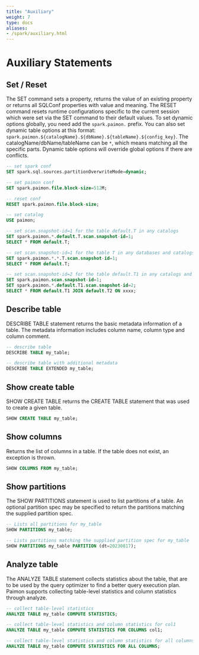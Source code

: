 ```yaml
---
title: "Auxiliary"
weight: 7
type: docs
aliases:
- /spark/auxiliary.html
---
```

<!--
Licensed to the Apache Software Foundation (ASF) under one
or more contributor license agreements.  See the NOTICE file
distributed with this work for additional information
regarding copyright ownership.  The ASF licenses this file
to you under the Apache License, Version 2.0 (the
"License"); you may not use this file except in compliance
with the License.  You may obtain a copy of the License at

  http://www.apache.org/licenses/LICENSE-2.0

Unless required by applicable law or agreed to in writing,
software distributed under the License is distributed on an
"AS IS" BASIS, WITHOUT WARRANTIES OR CONDITIONS OF ANY
KIND, either express or implied.  See the License for the
specific language governing permissions and limitations
under the License.
-->

# Auxiliary Statements

## Set / Reset
The SET command sets a property, returns the value of an existing property or returns all SQLConf properties with value and meaning.
The RESET command resets runtime configurations specific to the current session which were set via the SET command to their default values.
To set dynamic options globally, you need add the `spark.paimon.` prefix. You can also set dynamic table options at this format: 
`spark.paimon.${catalogName}.${dbName}.${tableName}.${config_key}`. The catalogName/dbName/tableName can be `*`, which means matching all 
the specific parts. Dynamic table options will override global options if there are conflicts.

```sql
-- set spark conf
SET spark.sql.sources.partitionOverwriteMode=dynamic;

-- set paimon conf
SET spark.paimon.file.block-size=512M;

-- reset conf
RESET spark.paimon.file.block-size;

-- set catalog
USE paimon;

-- set scan.snapshot-id=1 for the table default.T in any catalogs
SET spark.paimon.*.default.T.scan.snapshot-id=1;
SELECT * FROM default.T;

-- set scan.snapshot-id=1 for the table T in any databases and catalogs
SET spark.paimon.*.*.T.scan.snapshot-id=1;
SELECT * FROM default.T;

-- set scan.snapshot-id=2 for the table default.T1 in any catalogs and scan.snapshot-id=1 on other tables
SET spark.paimon.scan.snapshot-id=1;
SET spark.paimon.*.default.T1.scan.snapshot-id=2;
SELECT * FROM default.T1 JOIN default.T2 ON xxxx;
```

## Describe table
DESCRIBE TABLE statement returns the basic metadata information of a table. The metadata information includes column name, column type and column comment.

```sql
-- describe table
DESCRIBE TABLE my_table;

-- describe table with additional metadata
DESCRIBE TABLE EXTENDED my_table;
```

## Show create table
SHOW CREATE TABLE returns the CREATE TABLE statement that was used to create a given table.

```sql
SHOW CREATE TABLE my_table;
```

## Show columns
Returns the list of columns in a table. If the table does not exist, an exception is thrown.

```sql
SHOW COLUMNS FROM my_table;
```

## Show partitions
The SHOW PARTITIONS statement is used to list partitions of a table. An optional partition spec may be specified to return the partitions matching the supplied partition spec.

```sql
-- Lists all partitions for my_table
SHOW PARTITIONS my_table;

-- Lists partitions matching the supplied partition spec for my_table
SHOW PARTITIONS my_table PARTITION (dt=20230817);
```

## Analyze table

The ANALYZE TABLE statement collects statistics about the table, that are to be used by the query optimizer to find a better query execution plan.
Paimon supports collecting table-level statistics and column statistics through analyze.

```sql
-- collect table-level statistics
ANALYZE TABLE my_table COMPUTE STATISTICS;

-- collect table-level statistics and column statistics for col1
ANALYZE TABLE my_table COMPUTE STATISTICS FOR COLUMNS col1;

-- collect table-level statistics and column statistics for all columns
ANALYZE TABLE my_table COMPUTE STATISTICS FOR ALL COLUMNS;
```
